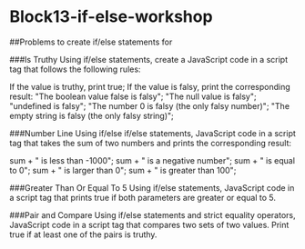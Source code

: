 # Block13-if-else-workshop

##Problems to create if/else statements for

###Is Truthy
Using if/else statements, create a JavaScript code in a script tag that follows the following rules:

If the value is truthy, print true;
If the value is falsy, print the corresponding result:
"The boolean value false is falsy";
"The null value is falsy";
"undefined is falsy";
"The number 0 is falsy (the only falsy number)";
"The empty string is falsy (the only falsy string)";


###Number Line
Using if/else if/else statements, JavaScript code in a script tag that takes the sum of two numbers and prints the corresponding result:

sum + " is less than -1000";
sum + " is a negative number";
sum + " is equal to 0";
sum + " is larger than 0";
sum + " is greater than 100";

###Greater Than Or Equal To 5
Using if/else statements, JavaScript code in a script tag that prints true if both parameters are greater or equal to 5.

###Pair and Compare
Using if/else statements and strict equality operators, JavaScript code in a script tag that compares two sets of two values. Print true if at least one of the pairs is truthy.
